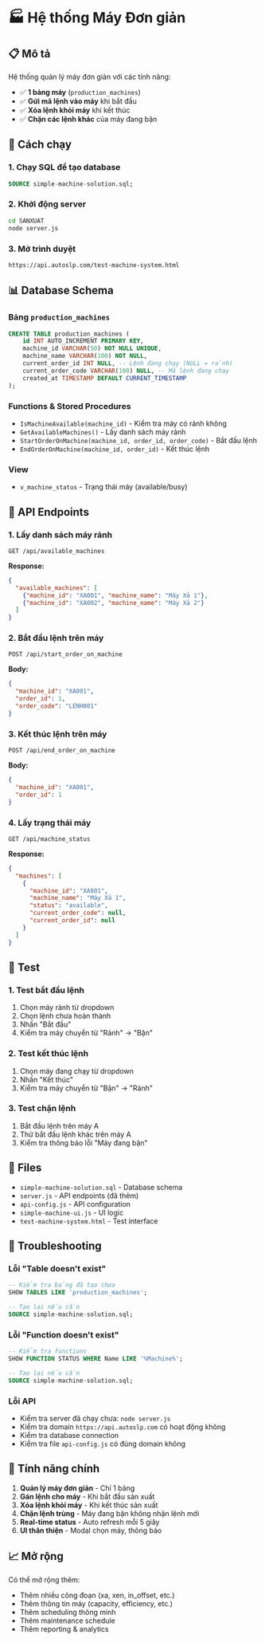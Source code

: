 # 🏭 Hệ thống Máy Đơn giản

## 📋 Mô tả
Hệ thống quản lý máy đơn giản với các tính năng:
- ✅ **1 bảng máy** (`production_machines`)
- ✅ **Gửi mã lệnh vào máy** khi bắt đầu
- ✅ **Xóa lệnh khỏi máy** khi kết thúc
- ✅ **Chặn các lệnh khác** của máy đang bận

## 🚀 Cách chạy

### 1. Chạy SQL để tạo database
```sql
SOURCE simple-machine-solution.sql;
```

### 2. Khởi động server
```bash
cd SANXUAT
node server.js
```

### 3. Mở trình duyệt
```
https://api.autoslp.com/test-machine-system.html
```

## 📊 Database Schema

### Bảng `production_machines`
```sql
CREATE TABLE production_machines (
    id INT AUTO_INCREMENT PRIMARY KEY,
    machine_id VARCHAR(50) NOT NULL UNIQUE,
    machine_name VARCHAR(100) NOT NULL,
    current_order_id INT NULL, -- Lệnh đang chạy (NULL = rảnh)
    current_order_code VARCHAR(100) NULL, -- Mã lệnh đang chạy
    created_at TIMESTAMP DEFAULT CURRENT_TIMESTAMP
);
```

### Functions & Stored Procedures
- `IsMachineAvailable(machine_id)` - Kiểm tra máy có rảnh không
- `GetAvailableMachines()` - Lấy danh sách máy rảnh
- `StartOrderOnMachine(machine_id, order_id, order_code)` - Bắt đầu lệnh
- `EndOrderOnMachine(machine_id, order_id)` - Kết thúc lệnh

### View
- `v_machine_status` - Trạng thái máy (available/busy)

## 🔌 API Endpoints

### 1. Lấy danh sách máy rảnh
```
GET /api/available_machines
```
**Response:**
```json
{
  "available_machines": [
    {"machine_id": "XA001", "machine_name": "Máy Xả 1"},
    {"machine_id": "XA002", "machine_name": "Máy Xả 2"}
  ]
}
```

### 2. Bắt đầu lệnh trên máy
```
POST /api/start_order_on_machine
```
**Body:**
```json
{
  "machine_id": "XA001",
  "order_id": 1,
  "order_code": "LENH001"
}
```

### 3. Kết thúc lệnh trên máy
```
POST /api/end_order_on_machine
```
**Body:**
```json
{
  "machine_id": "XA001",
  "order_id": 1
}
```

### 4. Lấy trạng thái máy
```
GET /api/machine_status
```
**Response:**
```json
{
  "machines": [
    {
      "machine_id": "XA001",
      "machine_name": "Máy Xả 1",
      "status": "available",
      "current_order_code": null,
      "current_order_id": null
    }
  ]
}
```

## 🧪 Test

### 1. Test bắt đầu lệnh
1. Chọn máy rảnh từ dropdown
2. Chọn lệnh chưa hoàn thành
3. Nhấn "Bắt đầu"
4. Kiểm tra máy chuyển từ "Rảnh" → "Bận"

### 2. Test kết thúc lệnh
1. Chọn máy đang chạy từ dropdown
2. Nhấn "Kết thúc"
3. Kiểm tra máy chuyển từ "Bận" → "Rảnh"

### 3. Test chặn lệnh
1. Bắt đầu lệnh trên máy A
2. Thử bắt đầu lệnh khác trên máy A
3. Kiểm tra thông báo lỗi "Máy đang bận"

## 📁 Files

- `simple-machine-solution.sql` - Database schema
- `server.js` - API endpoints (đã thêm)
- `api-config.js` - API configuration
- `simple-machine-ui.js` - UI logic
- `test-machine-system.html` - Test interface

## 🔧 Troubleshooting

### Lỗi "Table doesn't exist"
```sql
-- Kiểm tra bảng đã tạo chưa
SHOW TABLES LIKE 'production_machines';

-- Tạo lại nếu cần
SOURCE simple-machine-solution.sql;
```

### Lỗi "Function doesn't exist"
```sql
-- Kiểm tra functions
SHOW FUNCTION STATUS WHERE Name LIKE '%Machine%';

-- Tạo lại nếu cần
SOURCE simple-machine-solution.sql;
```

### Lỗi API
- Kiểm tra server đã chạy chưa: `node server.js`
- Kiểm tra domain `https://api.autoslp.com` có hoạt động không
- Kiểm tra database connection
- Kiểm tra file `api-config.js` có đúng domain không

## 🎯 Tính năng chính

1. **Quản lý máy đơn giản** - Chỉ 1 bảng
2. **Gán lệnh cho máy** - Khi bắt đầu sản xuất
3. **Xóa lệnh khỏi máy** - Khi kết thúc sản xuất
4. **Chặn lệnh trùng** - Máy đang bận không nhận lệnh mới
5. **Real-time status** - Auto refresh mỗi 5 giây
6. **UI thân thiện** - Modal chọn máy, thông báo

## 📈 Mở rộng

Có thể mở rộng thêm:
- Thêm nhiều công đoạn (xa, xen, in_offset, etc.)
- Thêm thông tin máy (capacity, efficiency, etc.)
- Thêm scheduling thông minh
- Thêm maintenance schedule
- Thêm reporting & analytics 